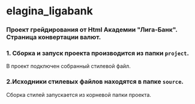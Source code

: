 # elagina_ligabank
### Проект грейдирования от Html Академии "Лига-Банк". Страница конвертации валют.

### 1. Сборка и запуск проекта производится из папки `project`.
В проект подключен собранный стилевой файл.

### 2.Исходники стилевых файлов находятся в папке `source`.
Сборка стилей запускается из корневой папки проекта.
